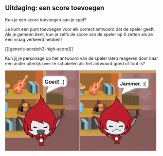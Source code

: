 ## Uitdaging: een score toevoegen

Kun je een score toevoegen aan je spel?

Je kunt een punt toevoegen voor elk correct antwoord dat de speler geeft. Als je gemeen bent, kun je zelfs de score van de speler op 0 zetten als ze een vraag verkeerd hebben!

[[[generic-scratch3-high-score]]]

Kun jij je personage op het antwoord van de speler laten reageren door naar een ander uiterlijk over te schakelen als het antwoord goed of fout is?

![screenshot](images/brain-costume.png)